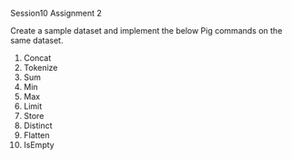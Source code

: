 Session10
Assignment 2

Create a sample dataset and implement the below Pig commands on the same dataset.
1) Concat
2) Tokenize
3) Sum
4) Min
5) Max
6) Limit
7) Store
8) Distinct
9) Flatten
10) IsEmpty
